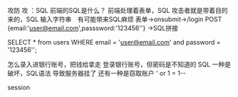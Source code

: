 攻防
攻 ：SQL 前端的SQL是什么？
前端处理着表单，SQL
攻击者就是带着目的来的，SQL
输入字符串　有可能带来SQL麻烦
表单->onsubmit->/login POST
{email:'user@email.com',passsword:'123456''}
->SQL拼接

SELECT * from users WHERE
email = 'user@email.com' and password = '123456'';

怎么录入进银行账号，把钱给拿走
登录银行账号，但密码是不知道的
SQL  一种是破坏，SQL语法 导致服务器挂了
还有一种是窃取账户 ' or 1 = 1--

session